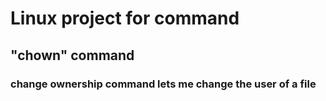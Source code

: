 # Linux project for command

## "chown" command

### change ownership command lets me change the user of a file